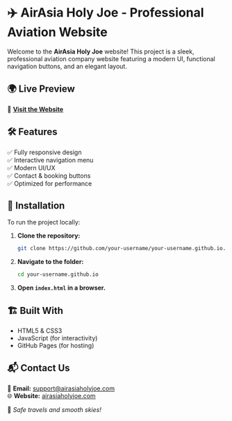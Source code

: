 # ✈️ AirAsia Holy Joe - Professional Aviation Website

Welcome to the **AirAsia Holy Joe** website! This project is a sleek, professional aviation company website featuring a modern UI, functional navigation buttons, and an elegant layout.

## 🌍 Live Preview
🔗 **[Visit the Website](https://your-username.github.io/)**  

## 🛠 Features
✅ Fully responsive design  
✅ Interactive navigation menu  
✅ Modern UI/UX  
✅ Contact & booking buttons  
✅ Optimized for performance  

## 📂 Installation
To run the project locally:

1. **Clone the repository:**
   ```sh
   git clone https://github.com/your-username/your-username.github.io.git
   ```
2. **Navigate to the folder:**
   ```sh
   cd your-username.github.io
   ```
3. **Open `index.html` in a browser.**

## 🏗 Built With
- HTML5 & CSS3
- JavaScript (for interactivity)
- GitHub Pages (for hosting)

## 📬 Contact Us
📧 **Email:** support@airasiaholyjoe.com  
🌐 **Website:** [airasiaholyjoe.com](https://airasiaholyjoe.com)  

🚀 *Safe travels and smooth skies!*
